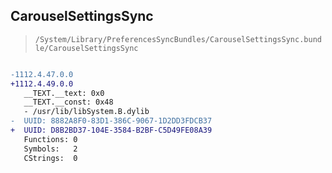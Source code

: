## CarouselSettingsSync

> `/System/Library/PreferencesSyncBundles/CarouselSettingsSync.bundle/CarouselSettingsSync`

```diff

-1112.4.47.0.0
+1112.4.49.0.0
   __TEXT.__text: 0x0
   __TEXT.__const: 0x48
   - /usr/lib/libSystem.B.dylib
-  UUID: 8882A8F0-83D1-386C-9067-1D2DD3FDCB37
+  UUID: D8B2BD37-104E-3584-B2BF-C5D49FE08A39
   Functions: 0
   Symbols:   2
   CStrings:  0

```

